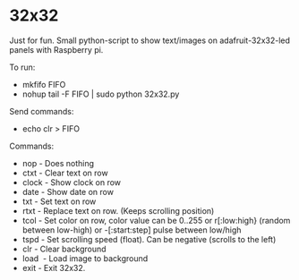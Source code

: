 # 32x32
Just for fun. Small python-script to show text/images on adafruit-32x32-led panels with Raspberry pi.

To run:

* mkfifo FIFO
* nohup tail -F FIFO | sudo python 32x32.py

Send commands:
* echo clr > FIFO

Commands:
* nop - Does nothing
* ctxt <row> - Clear text on row
* clock <row> - Show clock on row
* date <row> - Show date on row
* txt <row> <text> - Set text on row
* rtxt <row> <text> - Replace text on row. (Keeps scrolling position)
* tcol <row> <red> <green> <blue> - Set color on row, color value can be 0..255 or r[:low:high} (random between low-high) or <low>-<high>[:start:step] pulse between low/high
* tspd <row> <speed> - Set scrolling speed (float). Can be negative (scrolls to the left)
* clr - Clear background
* load <image> - Load image to background
* exit - Exit 32x32.

